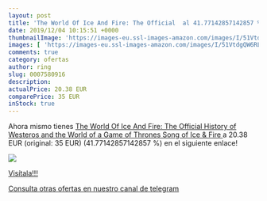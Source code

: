 ```yaml
---
layout: post
title: 'The World Of Ice And Fire: The Official  al 41.77142857142857 % de descuento'
date: 2019/12/04 10:15:51 +0000
thumbnailImage: 'https://images-eu.ssl-images-amazon.com/images/I/51VtdgQW6RL._SL200_.jpg'
images: [ 'https://images-eu.ssl-images-amazon.com/images/I/51VtdgQW6RL._SL200_.jpg' ]
comments: true
category: ofertas
author: ring
slug: 0007580916
description:
actualPrice: 20.38 EUR
comparePrice: 35 EUR
inStock: true
---
```


Ahora mismo tienes [The World Of Ice And Fire: The Official History of Westeros and the World of a Game of Thrones  Song of Ice & Fire ](https://www.amazon.com/dp/0007580916/?tag=redken08-20) a 20.38 EUR (original: 35 EUR) (41.77142857142857 %) en el siguiente enlace!

[![](https://images-eu.ssl-images-amazon.com/images/I/51VtdgQW6RL._SL200_.jpg)](https://www.amazon.com/dp/0007580916/?tag=redken08-20)

[Visítala!!!](https://www.amazon.com/dp/0007580916/?tag=redken08-20)

[Consulta otras ofertas en nuestro canal de telegram](https://t.me/s/ofertas25)
